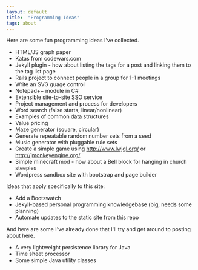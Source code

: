 ```yaml
---
layout: default
title:  "Programming Ideas"
tags: about
---
```


Here are some fun programming ideas I've collected.

* HTML/JS graph paper
* Katas from codewars.com
* Jekyll plugin - how about listing the tags for a post and linking them to the tag list page
* Rails project to connect people in a group for 1-1 meetings
* Write an SVG guage control
* Notepad++ module in C#
* Extensible site-to-site SSO service
* Project management and process for developers
* Word search (false starts, linear/nonlinear)
* Examples of common data structures
* Value pricing
* Maze generator (square, circular)
* Generate repeatable random number sets from a seed
* Music generator with pluggable rule sets
* Create a simple game using http://www.lwjgl.org/ or http://jmonkeyengine.org/
* Simple minecraft mod - how about a Bell block for hanging in church steeples
* Wordpress sandbox site with bootstrap and page builder

Ideas that apply specifically to this site:

* Add a Bootswatch 
* Jekyll-based personal programming knowledgebase (big, needs some planning)
* Automate updates to the static site from this repo

And here are some I've already done that I'll try and get around to posting about here.

* A very lightweight persistence library for Java 
* Time sheet processor
* Some simple Java utility classes

